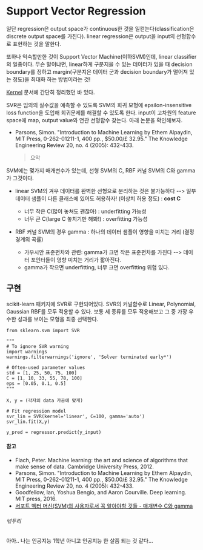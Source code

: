 # Support Vector Regression


일단 regression은 output space가 continuous한 것을 일컫는다(classification은 discrete output space를 가진다).
linear regression은 output을 input의 선형함수로 표현하는 것을 말한다.

또하나 익숙할만한 것이 Support Vector Machine(이하SVM)인데, linear classifier의 일종이다. 
무슨 말이냐면, linear하게 구분지을 수 있는 데이터가 있을 때 decision boundary를 정하고 margin(구분지은 데이터 군과 decision boundary가 떨어져 있는 정도)을 최대화 하는 방법이라는 것!


[Kernel](https://github.com/codingbowoo/codingbowoo-resource/blob/master/computer_science/machine_learning/kernel.md) 문서에 간단히 정리했던 바 있다.


SVR은 임의의 실수값을 예측할 수 있도록 SVM의 회귀 모형에 epsilon-insensitive loss function을 도입해 회귀문제를 해결할 수 있도록 한다.
input이 고차원의 feature space에 map, output value와 연관 선형함수 찾는다.
아래 논문을 확인해보자.

- Parsons, Simon. "Introduction to Machine Learning by Ethem Alpaydin, MIT Press, 0-262-01211-1, 400 pp., $50.00/£ 32.95." The Knowledge Engineering Review 20, no. 4 (2005): 432-433.


    > 으악
    


SVM에는 몇가지 매개변수가 있는데, 선형 SVM의 C, RBF 커널 SVM의 C와 gamma가 그것이다.
- linear SVM의 겨우 데이터를 완벽한 선형으로 분리하는 것은 불가능하다 --> 일부 데이터 샘플이 다른 클래스에 있어도 허용하자! (이상치 허용 정도) : **cost C**
    - 너무 작은 C(많이 놓쳐도 괜찮아) : underfitting 가능성
    - 너무 큰 C(large C 놓치기만 해봐!) : overfitting 가능성
    
- RBF 커널 SVM의 경우 gamma : 하나의 데이터 샘플이 영향을 미치는 거리 (결정 경계의 곡률)
    - 가우시안 표준편차와 관련: gamma가 크면 작은 표준편차를 가진다 --> 데이터 포인터들이 영향 미치는 거리가 짧아진다.
    - gamma가 작으면 underfitting, 너무 크면 overfitting 위험 있다.


## 구현
scikit-learn 패키지에 SVR로 구현되어있다.
SVR의 커널함수로 Linear, Polynomial, Gaussian RBF를 모두 적용할 수 있다.
보통 세 종류를 모두 적용해보고 그 중 가장 우수한 성과를 보이는 모형을 최종 선택한다. 


```python3
from sklearn.svm import SVR

"""
# To ignore SVR warning
import warnings
warnings.filterwarnings('ignore', 'Solver terminated early*')

# Often-used parameter values
std = [1, 25, 50, 75, 100]
C = [1, 10, 33, 55, 78, 100]
eps = [0.05, 0.1, 0.5]
"""

X, y = (각자의 data 가공에 맞게)

# Fit regression model
svr_lin = SVR(kernel='linear', C=100, gamma='auto')
svr_lin.fit(X,y)

y_pred = regressor.predict(y_input)
```

#### 참고
- Flach, Peter. Machine learning: the art and science of algorithms that make sense of data. Cambridge University Press, 2012.
- Parsons, Simon. "Introduction to Machine Learning by Ethem Alpaydin, MIT Press, 0-262-01211-1, 400 pp., $50.00/£ 32.95." The Knowledge Engineering Review 20, no. 4 (2005): 432-433.
- Goodfellow, Ian, Yoshua Bengio, and Aaron Courville. Deep learning. MIT press, 2016.
- [서포트 벡터 머신(SVM)의 사용자로서 꼭 알아야할 것들 - 매개변수 C와 gamma](https://bskyvision.com/163)


###### 넋두리
아아.. 나는 인공지능 1학년 아니고 인공지능 한 살쯤 되는 것 같다...
